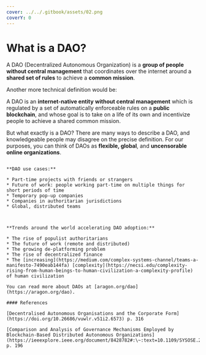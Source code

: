 ```yaml
---
cover: ../../.gitbook/assets/02.png
coverY: 0
---
```


# What is a DAO?

A DAO (Decentralized Autonomous Organization) is a **group of people** **without central management** that coordinates over the internet around a **shared set of rules** to achieve a **common mission**.

Another more technical definition would be:

A DAO is an **internet-native entity** **without central management** which is regulated by a set of automatically enforceable rules on a **public blockchain**, and whose goal is to take on a life of its own and incentivize people to achieve a shared common mission.

But what exactly is a DAO? There are many ways to describe a DAO, and knowledgeable people may disagree on the precise definition. For our purposes, you can think of DAOs as **flexible, global**, and **uncensorable online organizations**.

~~~~

**DAO use cases:**

* Part-time projects with friends or strangers
* Future of work: people working part-time on multiple things for short periods of time
* Temporary pop-up companies
* Companies in authoritarian jurisdictions
* Global, distributed teams



**Trends around the world accelerating DAO adoption:**

* The rise of populist authoritarians
* The future of work (remote and distributed)
* The growing de-platforming problem
* The rise of decentralized finance
* The [increasing](https://medium.com/complex-systems-channel/teams-a-manifesto-7490eab144fa) [complexity](https://necsi.edu/complexity-rising-from-human-beings-to-human-civilization-a-complexity-profile) of human civilization

You can read more about DAOs at [aragon.org/dao](https://aragon.org/dao).

#### References

[Decentralised Autonomous Organisations and the Corporate Form](https://doi.org/10.26686/vuwlr.v51i2.6573) p. 316

[Comparison and Analysis of Governance Mechanisms Employed by Blockchain-Based Distributed Autonomous Organizations](https://ieeexplore.ieee.org/document/8428782#:\~:text=10.1109/SYSOSE.2018.8428782) p. 196



